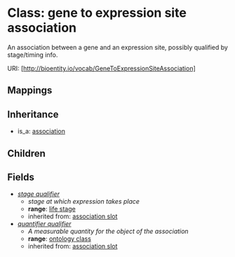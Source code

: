 # Class: gene to expression site association


An association between a gene and an expression site, possibly qualified by stage/timing info.

URI: [http://bioentity.io/vocab/GeneToExpressionSiteAssociation]
## Mappings

## Inheritance

 *  is_a: [association](Association.md)
## Children

## Fields

 * _[stage qualifier](stage_qualifier.md)_
    * _stage at which expression takes place_
    * __range__: [life stage](LifeStage.md)
    * inherited from: [association slot](association_slot.md)
 * _[quantifier qualifier](quantifier_qualifier.md)_
    * _A measurable quantity for the object of the association_
    * __range__: [ontology class](OntologyClass.md)
    * inherited from: [association slot](association_slot.md)
